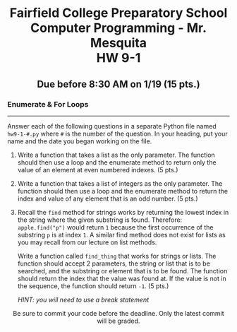 <h1 align="center">
    Fairfield College Preparatory School<br>
    Computer Programming - Mr. Mesquita<br>
    HW 9-1
</h1>

<h2 align="center">Due before 8:30 AM on 1/19 (15 pts.)</h2>

### Enumerate & For Loops
---
Answer each of the following questions in a separate Python file named `hw9-1-#.py` where `#` is the number of the question. In your heading, put your name and the date you began working on the file.

1. Write a function that takes a list as the only parameter. The function should then use a loop and the enumerate method to return only the value of an element at even numbered indexes. (5 pts.)

2. Write a function that takes a list of integers as the only parameter. The function should then use a loop and the enumerate method to return the index and value of any element that is an odd number. (5 pts.)

3. Recall the `find` method for strings works by returning the lowest index in the string where the given substring is found. Therefore: `apple.find("p")` would return `1` because the first occurrence of the substring `p` is at index `1`. A similar find method does not exist for lists as you may recall from our lecture on list methods.

   Write a function called `find_thing` that works for strings or lists. The function should accept 2 parameters, the string or list that is to be searched, and the substring or element that is to be found. The function should return the index that the value was found at. If the value is not in the sequence, the function should return `-1`. (5 pts.)
   
   *HINT: you will need to use a break statement* 

<p align="center">Be sure to commit your code before the deadline. Only the latest commit will be graded.</p>
